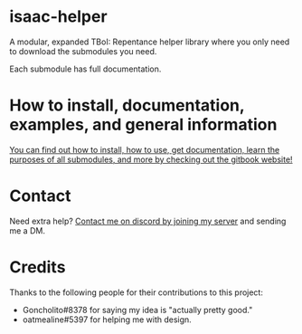 # isaac-helper
A modular, expanded TBoI: Repentance helper library where you only need to download the submodules you need.

Each submodule has full documentation. 

# How to install, documentation, examples, and general information
[You can find out how to install, how to use, get documentation, learn the purposes of all submodules, and more by checking out the gitbook website!](https://maya-bee.gitbook.io/api-docs/)

# Contact
Need extra help? [Contact me on discord by joining my server](https://discord.gg/bNhNkGa6QX) and sending me a DM. 

# Credits
Thanks to the following people for their contributions to this project:
- Goncholito#8378 for saying my idea is "actually pretty good."
- oatmealine#5397 for helping me with design.
